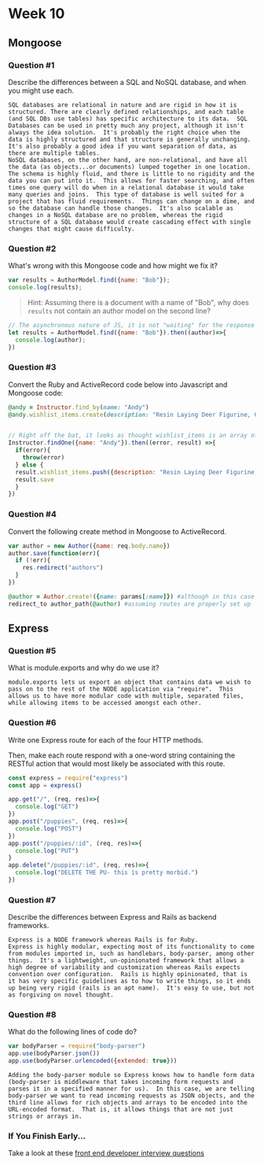 # Week 10

## Mongoose

### Question #1

Describe the differences between a SQL and NoSQL database, and when you might use each.

```text
SQL databases are relational in nature and are rigid in how it is structured. There are clearly defined relationships, and each table (and SQL DBs use tables) has specific architecture to its data.  SQL Databases can be used in pretty much any project, although it isn't always the idea solution.  It's probably the right choice when the data is highly structured and that structure is generally unchanging.  It's also probably a good idea if you want separation of data, as there are multiple tables.
NoSQL databases, on the other hand, are non-relational, and have all the data (as objects...or documents) lumped together in one location.  The schema is highly fluid, and there is little to no rigidity and the data you can put into it.  This allows for faster searching, and often times one query will do when in a relational database it would take many queries and joins.  This type of database is well suited for a project that has fluid requirements.  Things can change on a dime, and so the database can handle those changes.  It's also scalable as changes in a NoSQL database are no problem, whereas the rigid structure of a SQL database would create cascading effect with single changes that might cause difficulty.
```

### Question #2

What's wrong with this Mongoose code and how might we fix it?

```js
var results = AuthorModel.find({name: "Bob"});
console.log(results);
```

> Hint: Assuming there is a document with a name of "Bob", why does `results` not contain an author model on the second line?

```js
// The asynchronous nature of JS, it is not "waiting" for the response to the request to find the object/document with the name of "Bob".  As a result, at the time of the console.log, the code is probably waiting for a response, therefore the variable 'results' references no object, which means it is undefined.  The simple solution is the utilize a callback function, although I am partial to using .then().  It should be noted that mongoose queries are not actually fully-fledged promises (as per documentation), and actually returns queries, so a .catch() and what not wouldn't work, although .then() is built in.  So we can use that to create a good query:
let results = AuthorModel.find({name: "Bob"}).then((author)=>{
  console.log(author);
})
```

### Question #3

Convert the Ruby and ActiveRecord code below into Javascript and Mongoose code:

```rb
@andy = Instructor.find_by(name: "Andy")
@andy.wishlist_items.create(description: "Resin Laying Deer Figurine, Gold")
```

```js

// Right off the bat, it looks as thought wishlist_items is an array of items, so a simple findOneAndUpdate is probably not ideal.  Here's my take...
Instructor.findOne({name: "Andy"}).then((error, result) =>{
  if(error){
    throw(error)
  } else {
  result.wishlist_items.push({description: "Resin Laying Deer Figurine, Gold"})
  result.save
  }
})
```

### Question #4

Convert the following create method in Mongoose to ActiveRecord.

```js
var author = new Author({name: req.body.name})
author.save(function(err){
  if (!err){
    res.redirect("authors")
  }
})
```

```rb
@author = Author.create!({name: params[:name]}) #although in this case I would probably use author_params and define that in a private
redirect_to author_path(@author) #assuming routes are properly set up
```

## Express

### Question #5

What is module.exports and why do we use it?

```text
module.exports lets us export an object that contains data we wish to pass on to the rest of the NODE application via "require".  This allows us to have more modular code with multiple, separated files, while allowing items to be accessed amongst each other.
```

### Question #6

Write one Express route for each of the four HTTP methods.

Then, make each route respond with a one-word string containing the RESTful action that would most likely be associated with this route.

```js
const express = require("express")
const app = express()

app.get("/", (req, res)=>{
  console.log("GET")
})
app.post("/puppies", (req, res)=>{
  console.log("POST")
})
app.post("/puppies/:id", (req, res)=>{
  console.log("PUT")
}
app.delete("/puppies/:id", (req, res)=>{
  console.log("DELETE THE PU- this is pretty morbid.")
})
```

### Question #7

Describe the differences between Express and Rails as backend frameworks.

```text
Express is a NODE framework whereas Rails is for Ruby.
Express is highly modular, expecting most of its functionality to come from modules imported in, such as handlebars, body-parser, among other things.  It's a lightweight, un-opinionated framework that allows a high degree of variability and customization whereas Rails expects convention over configuration.  Rails is highly opinionated, that is it has very specific guidelines as to how to write things, so it ends up being very rigid (rails is an apt name).  It's easy to use, but not as forgiving on novel thought.
```

### Question #8

What do the following lines of code do?

```js
var bodyParser = require("body-parser")
app.use(bodyParser.json())
app.use(bodyParser.urlencoded({extended: true}))
```

```text
Adding the body-parser module so Express knows how to handle form data (body-parser is middleware that takes incoming form requests and parses it in a specified manner for us).  In this case, we are telling body-parser we want to read incoming requests as JSON objects, and the third line allows for rich objects and arrays to be encoded into the URL-encoded format.  That is, it allows things that are not just strings or arrays in.
```

### If You Finish Early...

Take a look at these [front end developer interview questions](https://github.com/h5bp/Front-end-Developer-Interview-Questions/blob/master/README.md)
